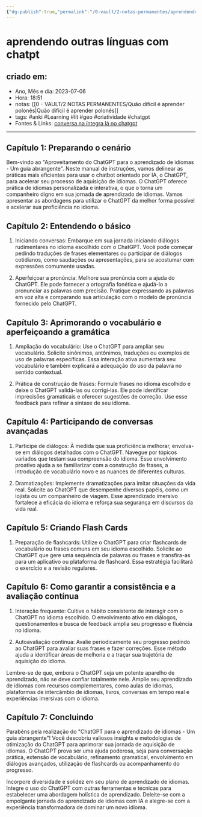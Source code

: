 ```yaml
---
{"dg-publish":true,"permalink":"/0-vault/2-notas-permanentes/aprendendo-outras-linguas-com-chatpt-manual-completo/","tags":["permanente","anki","Learning","lit","geo","criatividade","chatgpt"],"dgHomeLink":true,"dgShowLocalGraph":true,"dgShowFileTree":true,"dgEnableSearch":true}
---
```


# aprendendo outras línguas com chatpt

## criado em: 
-  Ano, Mês e dia: 2023-07-06
- Hora: 18:51
- notas: [[0 - VAULT/2 NOTAS PERMANENTES/Quão difícil é aprender polonês\|Quão difícil é aprender polonês]]
- tags: #anki #Learning #lit #geo #criatividade #chatgpt 
- Fontes & Links: [conversa na íntegra lá no chatgpt](https://chat.openai.com/share/b628e71a-5bff-40f7-a2ed-14e3c1508a50)
---


## Capítulo 1: Preparando o cenário

Bem-vindo ao "Aproveitamento do ChatGPT para o aprendizado de idiomas - Um guia abrangente". Neste manual de instruções, vamos delinear as práticas mais eficientes para usar o chatbot orientado por IA, o ChatGPT, para acelerar seu processo de aquisição de idiomas. O ChatGPT oferece prática de idiomas personalizada e interativa, o que o torna um companheiro digno em sua jornada de aprendizado de idiomas. Vamos apresentar as abordagens para utilizar o ChatGPT da melhor forma possível e acelerar sua proficiência no idioma.

## Capítulo 2: Entendendo o básico

1. Iniciando conversas:
Embarque em sua jornada iniciando diálogos rudimentares no idioma escolhido com o ChatGPT. Você pode começar pedindo traduções de frases elementares ou participar de diálogos cotidianos, como saudações ou apresentações, para se acostumar com expressões comumente usadas.

2. Aperfeiçoar a pronúncia:
Melhore sua pronúncia com a ajuda do ChatGPT. Ele pode fornecer a ortografia fonética e ajudá-lo a pronunciar as palavras com precisão. Pratique expressando as palavras em voz alta e comparando sua articulação com o modelo de pronúncia fornecido pelo ChatGPT.

## Capítulo 3: Aprimorando o vocabulário e aperfeiçoando a gramática

1. Ampliação do vocabulário:
Use o ChatGPT para ampliar seu vocabulário. Solicite sinônimos, antônimos, traduções ou exemplos de uso de palavras específicas. Essa interação ativa aumentará seu vocabulário e também explicará a adequação do uso da palavra no sentido contextual.

2. Prática de construção de frases:
Formule frases no idioma escolhido e deixe o ChatGPT validá-las ou corrigi-las. Ele pode identificar imprecisões gramaticais e oferecer sugestões de correção. Use esse feedback para refinar a sintaxe de seu idioma.

## Capítulo 4: Participando de conversas avançadas

1. Participe de diálogos:
À medida que sua proficiência melhorar, envolva-se em diálogos detalhados com o ChatGPT. Navegue por tópicos variados que testam sua compreensão do idioma. Esse envolvimento proativo ajuda a se familiarizar com a construção de frases, a introdução de vocabulário novo e as nuances de diferentes culturas.

2. Dramatizações:
Implemente dramatizações para imitar situações da vida real. Solicite ao ChatGPT que desempenhe diversos papéis, como um lojista ou um companheiro de viagem. Esse aprendizado imersivo fortalece a eficácia do idioma e reforça sua segurança em discursos da vida real.

## Capítulo 5: Criando Flash Cards

1. Preparação de flashcards:
Utilize o ChatGPT para criar flashcards de vocabulário ou frases comuns em seu idioma escolhido. Solicite ao ChatGPT que gere uma sequência de palavras ou frases e transfira-as para um aplicativo ou plataforma de flashcard. Essa estratégia facilitará o exercício e a revisão regulares.

## Capítulo 6: Como garantir a consistência e a avaliação contínua

1. Interação frequente:
Cultive o hábito consistente de interagir com o ChatGPT no idioma escolhido. O envolvimento ativo em diálogos, questionamentos e busca de feedback amplia seu progresso e fluência no idioma.

2. Autoavaliação contínua:
Avalie periodicamente seu progresso pedindo ao ChatGPT para avaliar suas frases e fazer correções. Esse método ajuda a identificar áreas de melhoria e a traçar sua trajetória de aquisição do idioma.

Lembre-se de que, embora o ChatGPT seja um potente aparelho de aprendizado, não se deve confiar totalmente nele. Amplie seu aprendizado de idiomas com recursos complementares, como aulas de idiomas, plataformas de intercâmbio de idiomas, livros, conversas em tempo real e experiências imersivas com o idioma.

## Capítulo 7: Concluindo

Parabéns pela realização do "ChatGPT para o aprendizado de idiomas - Um guia abrangente"! Você descobriu valiosos insights e metodologias de otimização do ChatGPT para aprimorar sua jornada de aquisição de idiomas. O ChatGPT prova ser uma ajuda poderosa, seja para conversação prática, extensão de vocabulário, refinamento gramatical, envolvimento em diálogos avançados, utilização de flashcards ou acompanhamento do progresso.

Incorpore diversidade e solidez em seu plano de aprendizado de idiomas. Integre o uso do ChatGPT com outras ferramentas e técnicas para estabelecer uma abordagem holística de aprendizado. Deleite-se com a empolgante jornada do aprendizado de idiomas com IA e alegre-se com a experiência transformadora de dominar um novo idioma.
